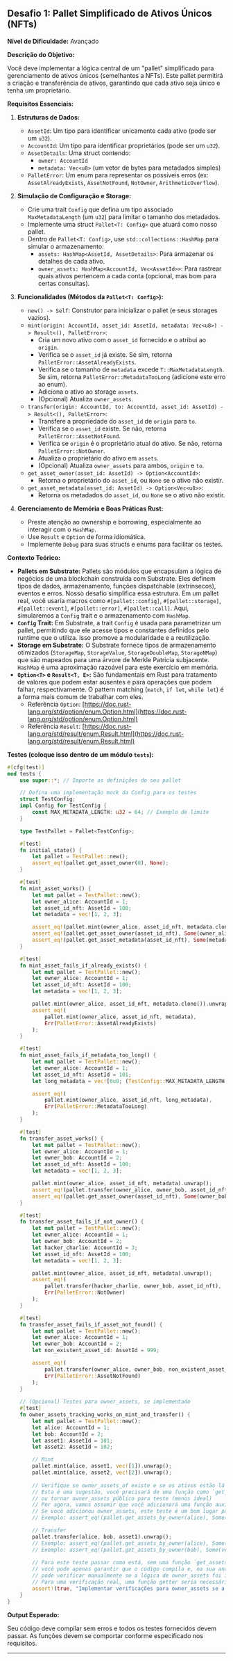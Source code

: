 ## Desafio 1: Pallet Simplificado de Ativos Únicos (NFTs)

**Nível de Dificuldade:** Avançado

**Descrição do Objetivo:**

Você deve implementar a lógica central de um "pallet" simplificado para gerenciamento de ativos únicos (semelhantes a NFTs). Este pallet permitirá a criação e transferência de ativos, garantindo que cada ativo seja único e tenha um proprietário.

**Requisitos Essenciais:**

1.  **Estruturas de Dados:**
    *   `AssetId`: Um tipo para identificar unicamente cada ativo (pode ser um `u32`).
    *   `AccountId`: Um tipo para identificar proprietários (pode ser um `u32`).
    *   `AssetDetails`: Uma struct contendo:
        *   `owner: AccountId`
        *   `metadata: Vec<u8>` (um vetor de bytes para metadados simples)
    *   `PalletError`: Um enum para representar os possíveis erros (ex: `AssetAlreadyExists`, `AssetNotFound`, `NotOwner`, `ArithmeticOverflow`).

2.  **Simulação de Configuração e Storage:**
    *   Crie uma trait `Config` que defina um tipo associado `MaxMetadataLength` (um `u32`) para limitar o tamanho dos metadados.
    *   Implemente uma struct `Pallet<T: Config>` que atuará como nosso pallet.
    *   Dentro de `Pallet<T: Config>`, use `std::collections::HashMap` para simular o armazenamento:
        *   `assets: HashMap<AssetId, AssetDetails>`: Para armazenar os detalhes de cada ativo.
        *   `owner_assets: HashMap<AccountId, Vec<AssetId>>`: Para rastrear quais ativos pertencem a cada conta (opcional, mas bom para certas consultas).

3.  **Funcionalidades (Métodos da `Pallet<T: Config>`):**
    *   `new() -> Self`: Construtor para inicializar o pallet (e seus storages vazios).
    *   `mint(origin: AccountId, asset_id: AssetId, metadata: Vec<u8>) -> Result<(), PalletError>`:
        *   Cria um novo ativo com o `asset_id` fornecido e o atribui ao `origin`.
        *   Verifica se o `asset_id` já existe. Se sim, retorna `PalletError::AssetAlreadyExists`.
        *   Verifica se o tamanho de `metadata` excede `T::MaxMetadataLength`. Se sim, retorna `PalletError::MetadataTooLong` (adicione este erro ao enum).
        *   Adiciona o ativo ao storage `assets`.
        *   (Opcional) Atualiza `owner_assets`.
    *   `transfer(origin: AccountId, to: AccountId, asset_id: AssetId) -> Result<(), PalletError>`:
        *   Transfere a propriedade do `asset_id` de `origin` para `to`.
        *   Verifica se o `asset_id` existe. Se não, retorna `PalletError::AssetNotFound`.
        *   Verifica se `origin` é o proprietário atual do ativo. Se não, retorna `PalletError::NotOwner`.
        *   Atualiza o proprietário do ativo em `assets`.
        *   (Opcional) Atualiza `owner_assets` para ambos, `origin` e `to`.
    *   `get_asset_owner(asset_id: AssetId) -> Option<AccountId>`:
        *   Retorna o proprietário do `asset_id`, ou `None` se o ativo não existir.
    *   `get_asset_metadata(asset_id: AssetId) -> Option<Vec<u8>>`:
        *   Retorna os metadados do `asset_id`, ou `None` se o ativo não existir.

4.  **Gerenciamento de Memória e Boas Práticas Rust:**
    *   Preste atenção ao ownership e borrowing, especialmente ao interagir com o `HashMap`.
    *   Use `Result` e `Option` de forma idiomática.
    *   Implemente `Debug` para suas structs e enums para facilitar os testes.

**Contexto Teórico:**

*   **Pallets em Substrate:** Pallets são módulos que encapsulam a lógica de negócios de uma blockchain construída com Substrate. Eles definem tipos de dados, armazenamento, funções dispatchable (extrínsecos), eventos e erros. Nosso desafio simplifica essa estrutura. Em um pallet real, você usaria macros como `#[pallet::config]`, `#[pallet::storage]`, `#[pallet::event]`, `#[pallet::error]`, `#[pallet::call]`. Aqui, simularemos a `Config` trait e o armazenamento com `HashMap`.
*   **`Config` Trait:** Em Substrate, a trait `Config` é usada para parametrizar um pallet, permitindo que ele acesse tipos e constantes definidos pelo runtime que o utiliza. Isso promove a modularidade e a reutilização.
*   **Storage em Substrate:** O Substrate fornece tipos de armazenamento otimizados (`StorageMap`, `StorageValue`, `StorageDoubleMap`, `StorageNMap`) que são mapeados para uma árvore de Merkle Patricia subjacente. `HashMap` é uma aproximação razoável para este exercício em memória.
*   **`Option<T>` e `Result<T, E>`:** São fundamentais em Rust para tratamento de valores que podem estar ausentes e para operações que podem falhar, respectivamente. O pattern matching (`match`, `if let`, `while let`) é a forma mais comum de trabalhar com eles.
    *   Referência `Option`: [https://doc.rust-lang.org/std/option/enum.Option.html](https://doc.rust-lang.org/std/option/enum.Option.html)
    *   Referência `Result`: [https://doc.rust-lang.org/std/result/enum.Result.html](https://doc.rust-lang.org/std/result/enum.Result.html)

**Testes (coloque isso dentro de um módulo `tests`):**

```rust
#[cfg(test)]
mod tests {
    use super::*; // Importe as definições do seu pallet

    // Defina uma implementação mock da Config para os testes
    struct TestConfig;
    impl Config for TestConfig {
        const MAX_METADATA_LENGTH: u32 = 64; // Exemplo de limite
    }

    type TestPallet = Pallet<TestConfig>;

    #[test]
    fn initial_state() {
        let pallet = TestPallet::new();
        assert_eq!(pallet.get_asset_owner(0), None);
    }

    #[test]
    fn mint_asset_works() {
        let mut pallet = TestPallet::new();
        let owner_alice: AccountId = 1;
        let asset_id_nft: AssetId = 100;
        let metadata = vec![1, 2, 3];

        assert_eq!(pallet.mint(owner_alice, asset_id_nft, metadata.clone()), Ok(()));
        assert_eq!(pallet.get_asset_owner(asset_id_nft), Some(owner_alice));
        assert_eq!(pallet.get_asset_metadata(asset_id_nft), Some(metadata));
    }

    #[test]
    fn mint_asset_fails_if_already_exists() {
        let mut pallet = TestPallet::new();
        let owner_alice: AccountId = 1;
        let asset_id_nft: AssetId = 100;
        let metadata = vec![1, 2, 3];

        pallet.mint(owner_alice, asset_id_nft, metadata.clone()).unwrap();
        assert_eq!(
            pallet.mint(owner_alice, asset_id_nft, metadata),
            Err(PalletError::AssetAlreadyExists)
        );
    }

    #[test]
    fn mint_asset_fails_if_metadata_too_long() {
        let mut pallet = TestPallet::new();
        let owner_alice: AccountId = 1;
        let asset_id_nft: AssetId = 101;
        let long_metadata = vec![0u8; (TestConfig::MAX_METADATA_LENGTH + 1) as usize];

        assert_eq!(
            pallet.mint(owner_alice, asset_id_nft, long_metadata),
            Err(PalletError::MetadataTooLong)
        );
    }

    #[test]
    fn transfer_asset_works() {
        let mut pallet = TestPallet::new();
        let owner_alice: AccountId = 1;
        let owner_bob: AccountId = 2;
        let asset_id_nft: AssetId = 100;
        let metadata = vec![1, 2, 3];

        pallet.mint(owner_alice, asset_id_nft, metadata).unwrap();
        assert_eq!(pallet.transfer(owner_alice, owner_bob, asset_id_nft), Ok(()));
        assert_eq!(pallet.get_asset_owner(asset_id_nft), Some(owner_bob));
    }

    #[test]
    fn transfer_asset_fails_if_not_owner() {
        let mut pallet = TestPallet::new();
        let owner_alice: AccountId = 1;
        let owner_bob: AccountId = 2;
        let hacker_charlie: AccountId = 3;
        let asset_id_nft: AssetId = 100;
        let metadata = vec![1, 2, 3];

        pallet.mint(owner_alice, asset_id_nft, metadata).unwrap();
        assert_eq!(
            pallet.transfer(hacker_charlie, owner_bob, asset_id_nft),
            Err(PalletError::NotOwner)
        );
    }

    #[test]
    fn transfer_asset_fails_if_asset_not_found() {
        let mut pallet = TestPallet::new();
        let owner_alice: AccountId = 1;
        let owner_bob: AccountId = 2;
        let non_existent_asset_id: AssetId = 999;

        assert_eq!(
            pallet.transfer(owner_alice, owner_bob, non_existent_asset_id),
            Err(PalletError::AssetNotFound)
        );
    }
    
    // (Opcional) Testes para owner_assets, se implementado
    #[test]
    fn owner_assets_tracking_works_on_mint_and_transfer() {
        let mut pallet = TestPallet::new();
        let alice: AccountId = 1;
        let bob: AccountId = 2;
        let asset1: AssetId = 101;
        let asset2: AssetId = 102;

        // Mint
        pallet.mint(alice, asset1, vec![1]).unwrap();
        pallet.mint(alice, asset2, vec![2]).unwrap();
        
        // Verifique se owner_assets_of existe e se os ativos estão lá
        // Esta é uma sugestão, você precisará de uma função como `get_assets_by_owner`
        // ou tornar owner_assets público para teste (menos ideal)
        // Por agora, vamos assumir que você adicionará uma função auxiliar ou testará indiretamente.
        // Se você adicionou owner_assets, este teste é um bom lugar para verificá-lo.
        // Exemplo: assert_eq!(pallet.get_assets_by_owner(alice), Some(vec![asset1, asset2]));

        // Transfer
        pallet.transfer(alice, bob, asset1).unwrap();
        // Exemplo: assert_eq!(pallet.get_assets_by_owner(alice), Some(vec![asset2]));
        // Exemplo: assert_eq!(pallet.get_assets_by_owner(bob), Some(vec![asset1]));
        
        // Para este teste passar como está, sem uma função `get_assets_by_owner`,
        // você pode apenas garantir que o código compila e, na sua análise,
        // pode verificar manualmente se a lógica de owner_assets foi implementada.
        // Para uma verificação real, uma função getter seria necessária.
        assert!(true, "Implementar verificações para owner_assets se a funcionalidade foi adicionada");
    }
}
```

**Output Esperado:**

Seu código deve compilar sem erros e todos os testes fornecidos devem passar. As funções devem se comportar conforme especificado nos requisitos.

---
